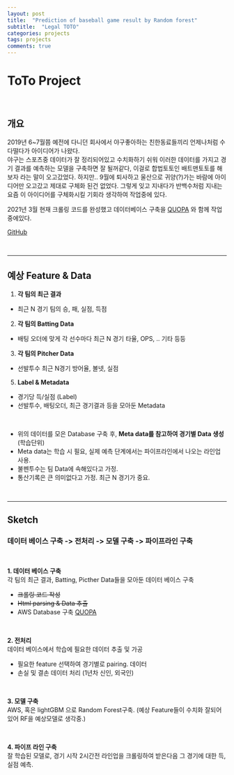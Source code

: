 ```yaml
---
layout: post
title:  "Prediction of baseball game result by Random forest"
subtitle:  "Legal TOTO"
categories: projects
tags: projects
comments: true
---
```



# ToTo Project

<br/>

## 개요
2019년 6~7월쯤 예전에 다니던 회사에서 야구좋아하는 친한동료들끼리 언제나처럼 수다떨다가 아이디어가 나왔다.  
야구는 스포츠중 데이터가 잘 정리되어있고 수치화하기 쉬워 이러한 데이터를 가지고 경기 결과를 예측하는 모델을 구축하면 잘 될꺼같다, 이걸로 합법토토인 배트맨토토를 해보자 라는 말이 오고갔었다. 하지만.. 9월에 퇴사하고 울산으로 귀양(?)가는 바람에 아이디어만 오고갔고 제대로 구체화 된건 없었다. 그렇게 잊고 지내다가 반백수처럼 지내는 요즘 이 아이디어를 구체화시킬 기회라 생각하여 작업중에 있다.  
  
2021년 3월 현재 크롤링 코드를 완성했고 데이터베이스 구축을 [QUOPA](https://github.com/QUOPA) 와 함께 작업중에있다.

[GitHub](https://github.com/swha0105/ToTo)

<br/>


---



## 예상 Feature & Data
1. **각 팀의 최근 결과**
- 최근 N 경기 팀의 승, 패, 실점, 득점

2. **각 팀의 Batting Data**
- 배팅 오더에 맞게 각 선수마다 최근 N 경기 타율, OPS, .. 기타 등등

3. **각 팀의 Pitcher Data**
- 선발투수 최근 N경기 방어율, 볼넷, 실점

5. **Label & Metadata**
- 경기당 득/실점 (Label)
- 선발투수, 배팅오더, 최근 경기결과 등을 모아둔 Metadata

<br/>

- 위의 데이터를 모은 Database 구축 후, **Meta data를 참고하여 경기별 Data 생성** (학습단위)
- Meta data는 학습 시 필요, 실제 예측 단계에서는 파이프라인에서 나오는 라인업 사용.
- 불펜투수는 팀 Data에 속해있다고 가정. 
- 통산기록은 큰 의미없다고 가정. 최근 N 경기가 중요.

<br/>

---

## Sketch

### 데이터 베이스 구축 -> 전처리 -> 모델 구축 -> 파이프라인 구축

<br/>

**1. 데이터 베이스 구축**  
각 팀의 최근 결과, Batting, Picther Data들을 모아둔 데이터 베이스 구축 

- ~~크롤링 코드 작성~~ 
- ~~Html parsing & Data 추출~~
- AWS Database 구축 [QUOPA](https://github.com/QUOPA)

<br/>

**2. 전처리**  
데이터 베이스에서 학습에 필요한 데이터 추출 및 가공

- 필요한 feature 선택하여 경기별로 pairing. 데이터
- 손실 및 결손 데이터 처리 (1년차 신인, 외국인)

<br/>

**3. 모델 구축**  
AWS, 혹은 lightGBM 으로 Random Forest구축. (예상 Feature들이 수치화 잘되어있어 RF을 예상모델로 생각중.)

<br/>

**4. 파이프 라인 구축**  
잘 학습된 모델로, 경기 시작 2시간전 라인업을 크롤링하여 받은다음 그 경기에 대한 득,실점 예측.





